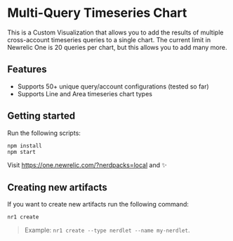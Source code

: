 # Multi-Query Timeseries Chart
This is a Custom Visualization that allows you to add the results of multiple cross-account timeseries queries to a single chart. The current limit in Newrelic One is 20 queries per chart, but this allows you to add many more.

## Features
  - Supports 50+ unique query/account configurations (tested so far)
  - Supports Line and Area timeseries chart types

## Getting started

Run the following scripts:

```
npm install
npm start
```

Visit https://one.newrelic.com/?nerdpacks=local and :sparkles:

## Creating new artifacts

If you want to create new artifacts run the following command:

```
nr1 create
```

> Example: `nr1 create --type nerdlet --name my-nerdlet`.
